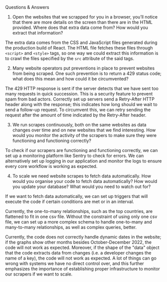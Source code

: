 Questions & Answers
1. Open the websites that we scrapped for you in a browser, you’ll notice that there are more details on the screen than there are in the HTML provided. Where does that extra data come from? How would you extract that information?

The extra data comes from the CSS and JavaScript files generated during the production build of React. 
The HTML file fetches these files through `<script>` and `<style>` tags, so one way we could 
extract this information is to crawl the files specified by the `src` attribute of the said tags.

2. Many website operators put preventions in place to prevent websites from being scraped. One such prevention is to return a 429 status code; what does this mean and how could it be circumvented?

The 429 HTTP response is sent if the server detects that we have sent too many requests in quick succession. This is a 
security feature to prevent spam from bad actors. Correctly set up servers send a Retry-After HTTP header along with the
response; this indicates how long should we wait to send a follow-up request. To circumvent this, we can retry 
sending the request after the amount of time indicated by the Retry-After header.    

3. We run scrapes continuously, both on the same websites as data changes over time and on new websites that we find interesting. How would you monitor the activity of the scrapers to make sure they were functioning and functioning correctly?

To check if our scrapers are functioning and functioning correctly, we can set up a monitoring platform like Sentry to 
check for errors. We can alternatively set up logging in our application and monitor the logs to ensure every core
workflow is working as expected.

4. To scale we need website scrapes to fetch data automatically. How would you organise your code to fetch data automatically? How would you update your database? What would you need to watch out for?

If we want to fetch data automatically, we can set up triggers that will execute the code if certain 
conditions are met or in an interval. 

Currently, the one-to-many relationships, such as the top countries, are flattened to fit in one csv file. 
Without the constraint of using only one csv file, we can set up a more complex schema to handle one-to-many and 
many-to-many relationships, as well as complex queries, better.

Currently, the code does not correctly handle dynamic dates in the website; if the graphs show other months besides 
October-December 2022, the code will not work as expected. Moreover, if the shape of the "data" object that the code 
extracts data from changes (i.e. a developer changes the name of a key), the code will not work as expected. A lot of
things can go wrong with systems we have no direct control over, and this further emphasizes the importance of 
establishing proper infrastructure to monitor our scrapers if we want to scale. 




